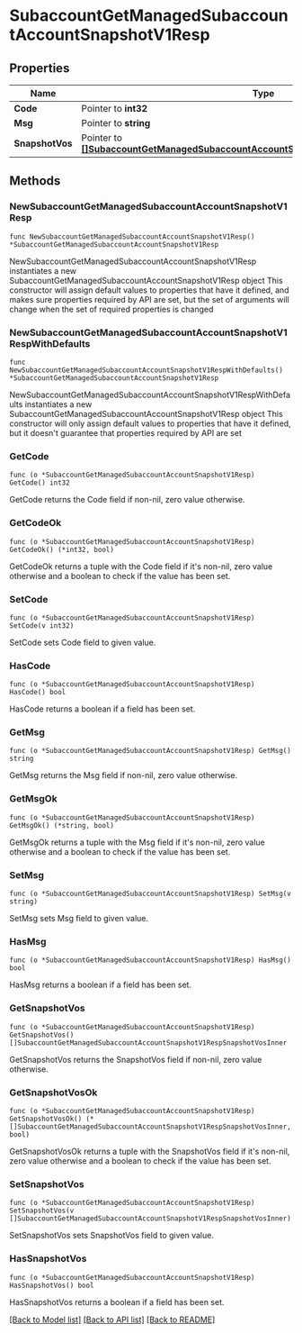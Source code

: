 # SubaccountGetManagedSubaccountAccountSnapshotV1Resp

## Properties

Name | Type | Description | Notes
------------ | ------------- | ------------- | -------------
**Code** | Pointer to **int32** |  | [optional] 
**Msg** | Pointer to **string** |  | [optional] 
**SnapshotVos** | Pointer to [**[]SubaccountGetManagedSubaccountAccountSnapshotV1RespSnapshotVosInner**](SubaccountGetManagedSubaccountAccountSnapshotV1RespSnapshotVosInner.md) |  | [optional] 

## Methods

### NewSubaccountGetManagedSubaccountAccountSnapshotV1Resp

`func NewSubaccountGetManagedSubaccountAccountSnapshotV1Resp() *SubaccountGetManagedSubaccountAccountSnapshotV1Resp`

NewSubaccountGetManagedSubaccountAccountSnapshotV1Resp instantiates a new SubaccountGetManagedSubaccountAccountSnapshotV1Resp object
This constructor will assign default values to properties that have it defined,
and makes sure properties required by API are set, but the set of arguments
will change when the set of required properties is changed

### NewSubaccountGetManagedSubaccountAccountSnapshotV1RespWithDefaults

`func NewSubaccountGetManagedSubaccountAccountSnapshotV1RespWithDefaults() *SubaccountGetManagedSubaccountAccountSnapshotV1Resp`

NewSubaccountGetManagedSubaccountAccountSnapshotV1RespWithDefaults instantiates a new SubaccountGetManagedSubaccountAccountSnapshotV1Resp object
This constructor will only assign default values to properties that have it defined,
but it doesn't guarantee that properties required by API are set

### GetCode

`func (o *SubaccountGetManagedSubaccountAccountSnapshotV1Resp) GetCode() int32`

GetCode returns the Code field if non-nil, zero value otherwise.

### GetCodeOk

`func (o *SubaccountGetManagedSubaccountAccountSnapshotV1Resp) GetCodeOk() (*int32, bool)`

GetCodeOk returns a tuple with the Code field if it's non-nil, zero value otherwise
and a boolean to check if the value has been set.

### SetCode

`func (o *SubaccountGetManagedSubaccountAccountSnapshotV1Resp) SetCode(v int32)`

SetCode sets Code field to given value.

### HasCode

`func (o *SubaccountGetManagedSubaccountAccountSnapshotV1Resp) HasCode() bool`

HasCode returns a boolean if a field has been set.

### GetMsg

`func (o *SubaccountGetManagedSubaccountAccountSnapshotV1Resp) GetMsg() string`

GetMsg returns the Msg field if non-nil, zero value otherwise.

### GetMsgOk

`func (o *SubaccountGetManagedSubaccountAccountSnapshotV1Resp) GetMsgOk() (*string, bool)`

GetMsgOk returns a tuple with the Msg field if it's non-nil, zero value otherwise
and a boolean to check if the value has been set.

### SetMsg

`func (o *SubaccountGetManagedSubaccountAccountSnapshotV1Resp) SetMsg(v string)`

SetMsg sets Msg field to given value.

### HasMsg

`func (o *SubaccountGetManagedSubaccountAccountSnapshotV1Resp) HasMsg() bool`

HasMsg returns a boolean if a field has been set.

### GetSnapshotVos

`func (o *SubaccountGetManagedSubaccountAccountSnapshotV1Resp) GetSnapshotVos() []SubaccountGetManagedSubaccountAccountSnapshotV1RespSnapshotVosInner`

GetSnapshotVos returns the SnapshotVos field if non-nil, zero value otherwise.

### GetSnapshotVosOk

`func (o *SubaccountGetManagedSubaccountAccountSnapshotV1Resp) GetSnapshotVosOk() (*[]SubaccountGetManagedSubaccountAccountSnapshotV1RespSnapshotVosInner, bool)`

GetSnapshotVosOk returns a tuple with the SnapshotVos field if it's non-nil, zero value otherwise
and a boolean to check if the value has been set.

### SetSnapshotVos

`func (o *SubaccountGetManagedSubaccountAccountSnapshotV1Resp) SetSnapshotVos(v []SubaccountGetManagedSubaccountAccountSnapshotV1RespSnapshotVosInner)`

SetSnapshotVos sets SnapshotVos field to given value.

### HasSnapshotVos

`func (o *SubaccountGetManagedSubaccountAccountSnapshotV1Resp) HasSnapshotVos() bool`

HasSnapshotVos returns a boolean if a field has been set.


[[Back to Model list]](../README.md#documentation-for-models) [[Back to API list]](../README.md#documentation-for-api-endpoints) [[Back to README]](../README.md)


